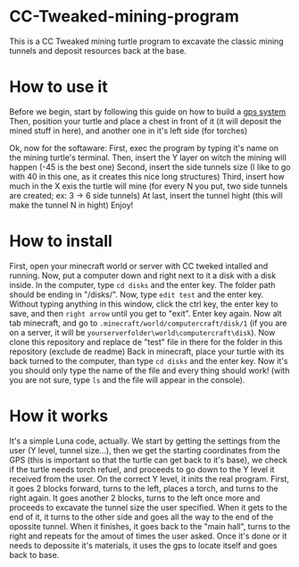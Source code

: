 # CC-Tweaked-mining-program
This is a CC Tweaked mining turtle program to excavate the classic mining tunnels and deposit resources back at the base.

# How to use it

Before we begin, start by following this guide on how to build a [gps system](https://tweaked.cc/guide/gps_setup.html)
Then, position your turtle and place a chest in front of it (it will deposit the mined stuff in here), and another one in it's left side (for torches)

Ok, now for the softaware:
First, exec the program by typing it's name on the mining turtle's terminal.
Then, insert the Y layer on witch the mining will happen (-45 is the best one)
Second, insert the side tunnels size (I like to go with 40 in this one, as it creates this nice long structures)
Third, insert how much in the X exis the turtle will mine (for every N you put, two side tunnels are created; ex: 3 -> 6 side tunnels)
At last, insert the tunnel hight (this will make the tunnel N in hight)
Enjoy!

# How to install 

First, open your minecraft world or server with CC tweked intalled and running.
Now, put a computer down and right next to it a disk with a disk inside.
In the computer, type `cd disks` and the enter key.
The folder path should be ending in "/disks/".
Now, type `edit test` and the enter key.
Without typing anything in this window, click the ctrl key, the enter key to save, and then `right arrow` until you get to "exit". Enter key again.
Now alt tab minecraft, and go to `.minecraft/world/computercraft/disk/1` (if you are on a server, it will be `yourserverfolder\world\computercraft\disk`).
Now clone this repository and replace de "test" file in there for the folder in this repository (exclude de readme)
Back in minecraft, place your turtle with its back turned to the computer, than type `cd disks` and the enter key.
Now it's you should only type the name of the file and every thing should work! (with you are not sure, type `ls` and the file will appear in the console).

# How it works

It's a simple Luna code, actually.
We start by getting the settings from the user (Y level, tunnel size...), then we get the starting coordinates from the GPS (this is important so that the turtle can get back to it's base), we check if the turtle needs torch refuel, and proceeds to go down to the Y level it received from the user.
On the correct Y level, it inits the real program. First, it goes 2 blocks forward, turns to the left, places a torch, and turns to the right again. It goes another 2 blocks, turns to the left once more and proceeds to excavate the tunnel size the user specified. When it gets to the end of it, it turns to the other side and goes all the way to the end of the opossite tunnel. When it finishes, it goes back to the "main hall", turns to the right and repeats for the amout of times the user asked.
Once it's done or it needs to depossite it's materials, it uses the gps to locate itself and goes back to base.

